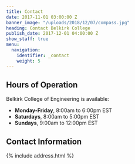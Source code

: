 ```yaml
---
title: Contact
date: 2017-11-01 03:00:00 Z
banner_image: "/uploads/2018/12/07/compass.jpg"
heading: Contact Belkirk College
publish_date: 2017-12-01 04:00:00 Z
show_staff: true
menu:
  navigation:
    identifier: _contact
    weight: 5
---
```


## Hours of Operation
Belkirk College of Engineering is available:

- **Monday-Friday**, 8:00am to 6:00pm EST
- **Saturdays**, 8:00am to 5:00pm EST
- **Sundays**, 9:00am to 12:00pm EST

## Contact Information
{% include address.html %}